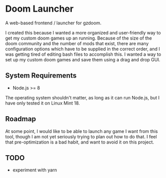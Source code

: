 # Doom Launcher

A web-based frontend / launcher for gzdoom.

I created this because I wanted a more organized and user-friendly way to get my custom doom games up an running.  Because of the size of the doom community and the number of mods that exist, there are many configuration options which have to be supplied in the correct order, and I was getting tired of editing bash files to accomplish this.  I wanted a way to set up my custom doom games and save them using a drag and drop GUI.


## System Requirements

* Node.js >= 8

The operating system shouldn't matter, as long as it can run Node.js, but I have only tested it on Linux Mint 18.


## Roadmap

At some point, I would like to be able to launch any game I want from this tool, though I am not yet seriously trying to plan out how to do that.  I feel that pre-optimization is a bad habit, and want to avoid it on this project.



## TODO

* experiment with yarn
